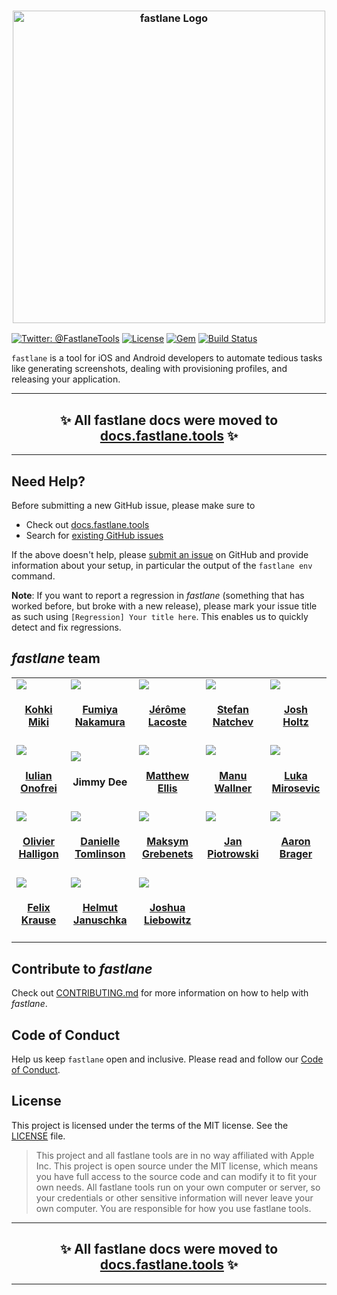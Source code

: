 <h3 align="center">
  <img src="fastlane/assets/fastlane_text.png" alt="fastlane Logo" width=500 />
</h3>

[![Twitter: @FastlaneTools](https://img.shields.io/badge/contact-@FastlaneTools-blue.svg?style=flat)](https://twitter.com/FastlaneTools)
[![License](https://img.shields.io/badge/license-MIT-green.svg?style=flat)](https://github.com/fastlane/fastlane/blob/master/LICENSE)
[![Gem](https://img.shields.io/gem/v/fastlane.svg?style=flat)](https://rubygems.org/gems/fastlane)
[![Build Status](https://img.shields.io/circleci/project/fastlane/fastlane/master.svg?style=flat)](https://circleci.com/gh/fastlane/fastlane)

`fastlane` is a tool for iOS and Android developers to automate tedious tasks like generating screenshots, dealing with provisioning profiles, and releasing your application.

<hr />
<h2 align="center">
  ✨ All fastlane docs were moved to <a href="https://docs.fastlane.tools/">docs.fastlane.tools</a> ✨
</h2>
<hr />

## Need Help?

Before submitting a new GitHub issue, please make sure to

- Check out [docs.fastlane.tools](https://docs.fastlane.tools)
- Search for [existing GitHub issues](https://github.com/fastlane/fastlane/issues)

If the above doesn't help, please [submit an issue](https://github.com/fastlane/fastlane/issues) on GitHub and provide information about your setup, in particular the output of the `fastlane env` command.

**Note**: If you want to report a regression in _fastlane_ (something that has worked before, but broke with a new release), please mark your issue title as such using `[Regression] Your title here`. This enables us to quickly detect and fix regressions.

## _fastlane_ team

<table>
<tr>
<td id='giginet'>
<a href='https://github.com/giginet'>
<img src='https://github.com/giginet.png?size=140'>
</a>
<h4 align='center'>
<a href='#giginet'>
<a href='https://twitter.com/giginet'>Kohki Miki</a>
</a>
</h4>
</td>
<td id='nafu'>
<a href='https://github.com/nafu'>
<img src='https://github.com/nafu.png?size=140'>
</a>
<h4 align='center'>
<a href='#nafu'>
<a href='https://twitter.com/nafu003'>Fumiya Nakamura</a>
</a>
</h4>
</td>
<td id='lacostej'>
<a href='https://github.com/lacostej'>
<img src='https://github.com/lacostej.png?size=140'>
</a>
<h4 align='center'>
<a href='#lacostej'>
<a href='https://twitter.com/lacostej'>Jérôme Lacoste</a>
</a>
</h4>
</td>
<td id='snatchev'>
<a href='https://github.com/snatchev'>
<img src='https://github.com/snatchev.png?size=140'>
</a>
<h4 align='center'>
<a href='#snatchev'>
<a href='https://twitter.com/snatchev'>Stefan Natchev</a>
</a>
</h4>
</td>
<td id='joshdholtz'>
<a href='https://github.com/joshdholtz'>
<img src='https://github.com/joshdholtz.png?size=140'>
</a>
<h4 align='center'>
<a href='#joshdholtz'>
<a href='https://twitter.com/joshdholtz'>Josh Holtz</a>
</a>
</h4>
</td>
</tr>
<tr>
<td id='revolter'>
<a href='https://github.com/revolter'>
<img src='https://github.com/revolter.png?size=140'>
</a>
<h4 align='center'>
<a href='#revolter'>
<a href='https://twitter.com/Revolt666'>Iulian Onofrei</a>
</a>
</h4>
</td>
<td id='jdee'>
<a href='https://github.com/jdee'>
<img src='https://github.com/jdee.png?size=140'>
</a>
<h4 align='center'>Jimmy Dee</h4>
</td>
<td id='matthewellis'>
<a href='https://github.com/matthewellis'>
<img src='https://github.com/matthewellis.png?size=140'>
</a>
<h4 align='center'>
<a href='#matthewellis'>
<a href='https://twitter.com/mellis1995'>Matthew Ellis</a>
</a>
</h4>
</td>
<td id='milch'>
<a href='https://github.com/milch'>
<img src='https://github.com/milch.png?size=140'>
</a>
<h4 align='center'>
<a href='#milch'>
<a href='https://twitter.com/acrooow'>Manu Wallner</a>
</a>
</h4>
</td>
<td id='lmirosevic'>
<a href='https://github.com/lmirosevic'>
<img src='https://github.com/lmirosevic.png?size=140'>
</a>
<h4 align='center'>
<a href='#lmirosevic'>
<a href='https://twitter.com/lmirosevic'>Luka Mirosevic</a>
</a>
</h4>
</td>
</tr>
<tr>
<td id='AliSoftware'>
<a href='https://github.com/AliSoftware'>
<img src='https://github.com/AliSoftware.png?size=140'>
</a>
<h4 align='center'>
<a href='#AliSoftware'>
<a href='https://twitter.com/aligatr'>Olivier Halligon</a>
</a>
</h4>
</td>
<td id='DanToml'>
<a href='https://github.com/DanToml'>
<img src='https://github.com/DanToml.png?size=140'>
</a>
<h4 align='center'>
<a href='#DanToml'>
<a href='https://twitter.com/DanToml'>Danielle Tomlinson</a>
</a>
</h4>
</td>
<td id='mgrebenets'>
<a href='https://github.com/mgrebenets'>
<img src='https://github.com/mgrebenets.png?size=140'>
</a>
<h4 align='center'>
<a href='#mgrebenets'>
<a href='https://twitter.com/mgrebenets'>Maksym Grebenets</a>
</a>
</h4>
</td>
<td id='janpio'>
<a href='https://github.com/janpio'>
<img src='https://github.com/janpio.png?size=140'>
</a>
<h4 align='center'>
<a href='#janpio'>
<a href='https://twitter.com/Sujan'>Jan Piotrowski</a>
</a>
</h4>
</td>
<td id='getaaron'>
<a href='https://github.com/getaaron'>
<img src='https://github.com/getaaron.png?size=140'>
</a>
<h4 align='center'>
<a href='#getaaron'>
<a href='https://twitter.com/getaaron'>Aaron Brager</a>
</a>
</h4>
</td>
</tr>
<tr>
<td id='KrauseFx'>
<a href='https://github.com/KrauseFx'>
<img src='https://github.com/KrauseFx.png?size=140'>
</a>
<h4 align='center'>
<a href='#KrauseFx'>
<a href='https://twitter.com/KrauseFx'>Felix Krause</a>
</a>
</h4>
</td>
<td id='hjanuschka'>
<a href='https://github.com/hjanuschka'>
<img src='https://github.com/hjanuschka.png?size=140'>
</a>
<h4 align='center'>
<a href='#hjanuschka'>
<a href='https://twitter.com/hjanuschka'>Helmut Januschka</a>
</a>
</h4>
</td>
<td id='taquitos'>
<a href='https://github.com/taquitos'>
<img src='https://github.com/taquitos.png?size=140'>
</a>
<h4 align='center'>
<a href='#taquitos'>
<a href='https://twitter.com/taquitos'>Joshua Liebowitz</a>
</a>
</h4>
</td>
</table>

## Contribute to _fastlane_

Check out [CONTRIBUTING.md](CONTRIBUTING.md) for more information on how to help with _fastlane_.

## Code of Conduct

Help us keep `fastlane` open and inclusive. Please read and follow our [Code of Conduct](https://github.com/fastlane/fastlane/blob/master/CODE_OF_CONDUCT.md).

## License

This project is licensed under the terms of the MIT license. See the [LICENSE](LICENSE) file.

> This project and all fastlane tools are in no way affiliated with Apple Inc. This project is open source under the MIT license, which means you have full access to the source code and can modify it to fit your own needs. All fastlane tools run on your own computer or server, so your credentials or other sensitive information will never leave your own computer. You are responsible for how you use fastlane tools.

<hr />
<h2 align="center">
  ✨ All fastlane docs were moved to <a href="https://docs.fastlane.tools/">docs.fastlane.tools</a> ✨
</h2>
<hr />

